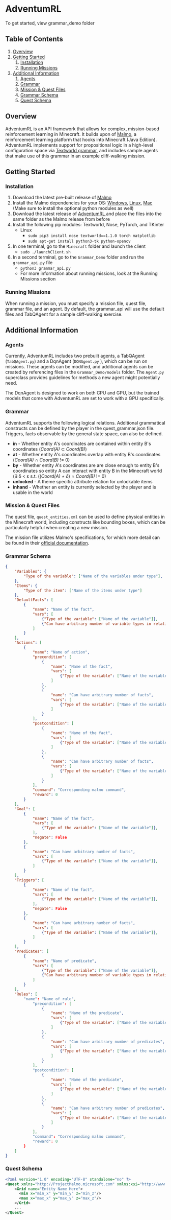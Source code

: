 # AdventumRL 

To get started, view grammar_demo folder

## Table of Contents

1. [Overview](#overview)
2. [Getting Started](#getting-started)
   1. [Installation](#installation)
   2. [Running Missions](#running-missions)
3. [Additional Information](#additional-information)
   1. [Agents](#agents)
   2. [Grammar](#grammar)
   3. [Mission & Quest Files](#mission--quest-files)
   4. [Grammar Schema](#grammar-schema)
   5. [Quest Schema](#quest-schema)

## Overview

AdventumRL is an API framework that allows for complex, mission-based reinforcement learning in Minecraft. It builds upon of [Malmo](https://github.com/microsoft/malmo), a reinforcement learning platform that hooks into Minecraft (Java Edition). AdventumRL implements support for propositional logic in a high-level configuration space via [Textworld grammar](https://github.com/microsoft/TextWorld), and includes sample agents that make use of this grammar in an example cliff-walking mission.

## Getting Started

### Installation

1. Download the latest pre-built release of [Malmo]( https://github.com/Microsoft/malmo/releases )
2. Install the Malmo dependencies for your OS: [Windows](https://github.com/microsoft/malmo/blob/master/doc/install_windows.md), [Linux](https://github.com/microsoft/malmo/blob/master/doc/install_linux.md), [Mac](https://github.com/microsoft/malmo/blob/master/doc/install_macosx.md) (Make sure to install the optional python modules as well)
3. Download the latest release of [AdventumRL ](https://github.gatech.edu/kxiao36/Malmo_Grammar) and place the files into the same folder as the Malmo release from before
4. Install the following pip modules: Textworld, Nose, PyTorch, and TKinter
   - Linux
     - `sudo pip3 install nose textworld==1.1.0 torch matplotlib`
     - `sudo apt-get install python3-tk python-opencv`
5. In one terminal, go to the `Minecraft` folder and launch the client
   - `sudo ./launchClient.sh`
6. In a second terminal, go to the `Grammar_Demo` folder and run the `grammar_api.py`  file
   - `python3 grammar_api.py`
   - For more information about running missions, look at the Running Missions section

### Running Missions

When running a mission, you must specify a mission file, quest file, grammar file, and an agent. By default, the grammar_api will use the default files and TabQAgent for a sample cliff-walking exercise. 

## Additional Information

### Agents

Currently, AdventumRL includes two prebuilt agents, a TabQAgent (`TabQAgent.py`) and a DqnAgent (`DQNAgent.py` ), which can be run on missions. These agents can be modified, and additional agents can be created by referencing files in the `Grammar_Demo/models` folder. The `Agent.py` superclass provides guidelines for methods a new agent might potentially need. 

The DqnAgent is designed to work on both CPU and GPU, but the trained models that come with AdventumRL are set to work with a GPU specifically. 

### Grammar

AdventumRL supports the following logical relations. Additional grammatical constructs can be defined by the player in the quest_grammar.json file. Triggers, facts observable by the general state space, can also be defined. 

- **in** - Whether entity A's coordinates are contained within entity B's coordinates (*Coord(A)*  ⊂  *Coord(B)*)
- **at** - Whether entity A's coordinates overlap with entity B's coordinates (*Coord(A)*  ∩  *Coord(B)* != 0)
- **by** - Whether entity A's coordinates are are close enough to entity B's coordinates so entity A can interact with entity B in the Minecraft world (∃ δ <  ε s.t. ((*Coord(A)* *+ δ*) ∩ *Coord(B)* != 0)
- **unlocked** - A theme specific attribute relation for unlockable items
- **inhand** - Whether an entity is currently selected by the player and is usable in the world 

### Mission & Quest Files

The quest file, `quest_entities.xml` can be used to define physical entities in the Minecraft world, including constructs like bounding boxes, which can be particularly helpful when creating a new mission. 

The mission file utilizes Malmo's specifications, for which more detail can be found in their [official documentation]( https://microsoft.github.io/malmo/0.17.0/Schemas/Mission.html). 

### Grammar Schema

```json
{
    "Variables": {
        "Type of the variable": ["Name of the variables under type"],
    },
    "Items": {
        "Type of the item": ["Name of the items under type"]
    },
    "DefaultFacts": [
        {
            "name": "Name of the fact",
            "vars": [
                {"Type of the variable": ["Name of the variable"]},
                {"Can have arbitrary number of variable types in relation": ["Arbitrary number of variable names"]}
            ]
        }
    ],
    "Actions": [
        {
            "name": "Name of action",
            "precondition": [
                {
                    "name": "Name of the fact",
                    "vars": [
                        {"Type of the variable": ["Name of the variable"]},
                    ]
                },
                {
                    "name": "Can have arbitrary number of facts",
                    "vars": [
                        {"Type of the variable": ["Name of the variable"]},
                    ]
                }
            ],
            "postcondition": [
                {
                    "name": "Name of the fact",
                    "vars": [
                        {"Type of the variable": ["Name of the variable"]},
                    ]
                },
                {
                    "name": "Can have arbitrary number of facts",
                    "vars": [
                        {"Type of the variable": ["Name of the variable"]},
                    ]
                }
            ],
            "command": "Corresponding malmo command",
            "reward": 0
        }
    ],
    "Goal": [
        {
            "name": "Name of the fact",
            "vars": [
                {"Type of the variable": ["Name of the variable"]},
            ],
            "negate": False
        },
        {
            "name": "Can have arbitrary number of facts",
            "vars": [
                {"Type of the variable": ["Name of the variable"]},
            ]
        }
    ],
    "Triggers": [
        {
            "name": "Name of the fact",
            "vars": [
                {"Type of the variable": ["Name of the variable"]},
            ],
            "negate": False
        },
        {
            "name": "Can have arbitrary number of facts",
            "vars": [
                {"Type of the variable": ["Name of the variable"]},
            ]
        }
    ],
    "Predicates": [
        {
            "name": "Name of predicate",
            "vars": [
                {"Type of the variable": ["Name of the variable"]},
                {"Can have arbitrary number of variable types in relation": ["Arbitrary number of variable names"]}
            ]
        }
    ],
    "Rules": [
        "name": "Name of rule",
            "precondition": [
                {
                    "name": "Name of the predicate",
                    "vars": [
                        {"Type of the variable": ["Name of the variable"]},
                    ]
                },
                {
                    "name": "Can have arbitrary number of predicates",
                    "vars": [
                        {"Type of the variable": ["Name of the variable"]},
                    ]
                }
            ],
            "postcondition": [
                {
                    "name": "Name of the predicate",
                    "vars": [
                        {"Type of the variable": ["Name of the variable"]},
                    ]
                },
                {
                    "name": "Can have arbitrary number of predicates",
                    "vars": [
                        {"Type of the variable": ["Name of the variable"]},
                    ]
                }
            ],
            "command": "Corresponding malmo command",
            "reward": 0
        }
    ]
}
```

### Quest Schema
```xml
<?xml version="1.0" encoding="UTF-8" standalone="no" ?>
<Quest xmlns="http://ProjectMalmo.microsoft.com" xmlns:xsi="http://www.w3.org/2001/XMLSchema-instance">
    <Grid name="Entity Name Here">
      <min x="min_x" y="min_y" z="min_z"/>
      <max x="max_x" y="max_y" z="max_z"/>
    </Grid>
    ...
</Quest>
```